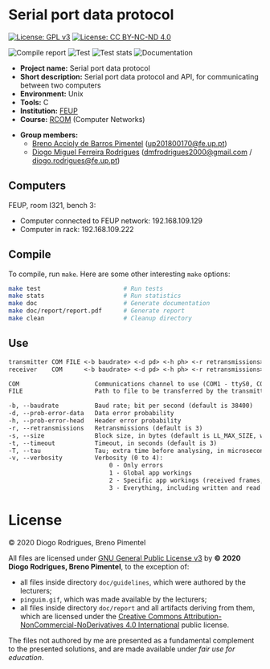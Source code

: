 <!--
Copyright (C) 2020 Diogo Rodrigues, Breno Pimentel
Distributed under the terms of the GNU General Public License, version 3
-->

# Serial port data protocol

[![License: GPL v3](https://img.shields.io/badge/License-GPLv3-blue.svg)](https://www.gnu.org/licenses/gpl-3.0)
[![License: CC BY-NC-ND 4.0](https://img.shields.io/badge/License-CC%20BY--NC--ND%204.0-lightgrey.svg)](https://creativecommons.org/licenses/by-nc-nd/4.0/)

![Compile report](https://github.com/dmfrodrigues/feup-rcom-l1/workflows/Compile%20report/badge.svg)
![Test](https://github.com/dmfrodrigues/feup-rcom-l1/workflows/Test/badge.svg)
![Test stats](https://github.com/dmfrodrigues/feup-rcom-l1/workflows/Test%20stats/badge.svg)
![Documentation](https://github.com/dmfrodrigues/feup-rcom-l1/workflows/Documentation/badge.svg)

- **Project name:** Serial port data protocol
- **Short description:** Serial port data protocol and API, for communicating between two computers
- **Environment:** Unix
- **Tools:** C
- **Institution:** [FEUP](https://sigarra.up.pt/feup/en/web_page.Inicial)
- **Course:** [RCOM](https://sigarra.up.pt/feup/en/UCURR_GERAL.FICHA_UC_VIEW?pv_ocorrencia_id=459483) (Computer Networks)
<!-- - **Project grade:** ??.?/20.0 -->
- **Group members:**
    - [Breno Accioly de Barros Pimentel](https://github.com/BrenoAccioly) (<up201800170@fe.up.pt>)
    - [Diogo Miguel Ferreira Rodrigues](https://github.com/dmfrodrigues) (<dmfrodrigues2000@gmail.com> / <diogo.rodrigues@fe.up.pt>)

## Computers

FEUP, room I321, bench 3:
- Computer connected to FEUP network: 192.168.109.129
- Computer in rack: 192.168.109.222

## Compile

To compile, run `make`. Here are some other interesting `make` options:

```sh
make test                       # Run tests
make stats                      # Run statistics
make doc                        # Generate documentation
make doc/report/report.pdf      # Generate report
make clean                      # Cleanup directory
```

## Use

```txt
transmitter COM FILE <-b baudrate> <-d pd> <-h ph> <-r retransmissions> <-s size> <-t timeout> <-T tau> <-v verbosity>
receiver    COM      <-b baudrate> <-d pd> <-h ph> <-r retransmissions> <-s size> <-t timeout> <-T tau> <-v verbosity>

COM                     Communications channel to use (COM1 - ttyS0, COM2 - ttyS1, ...)
FILE                    Path to file to be transferred by the transmitter

-b, --baudrate          Baud rate; bit per second (default is 38400)
-d, --prob-error-data   Data error probability
-h, --prob-error-head   Header error probability
-r, --retransmissions   Retransmissions (default is 3)
-s, --size              Block size, in bytes (default is LL_MAX_SIZE, which is 4096)
-t, --timeout           Timeout, in seconds (default is 3)
-T, --tau               Tau; extra time before analysing, in microseconds (default is 0)
-v, --verbosity         Verbosity (0 to 4):
                            0 - Only errors
							1 - Global app workings
							2 - Specific app workings (received frames, ...)
							3 - Everything, including written and read bytes
```

# License

© 2020 Diogo Rodrigues, Breno Pimentel

All files are licensed under [GNU General Public License v3](LICENSE) by **© 2020 Diogo Rodrigues, Breno Pimentel**, to the exception of:
- all files inside directory `doc/guidelines`, which were authored by the lecturers;
- `pinguim.gif`, which was made available by the lecturers;
- all files inside directory `doc/report` and all artifacts deriving from them, which are licensed under the [Creative Commons Attribution-NonCommercial-NoDerivatives 4.0 International](doc/report/LICENSE) public license.

The files not authored by me are presented as a fundamental complement to the presented solutions, and are made available under *fair use for education*.
